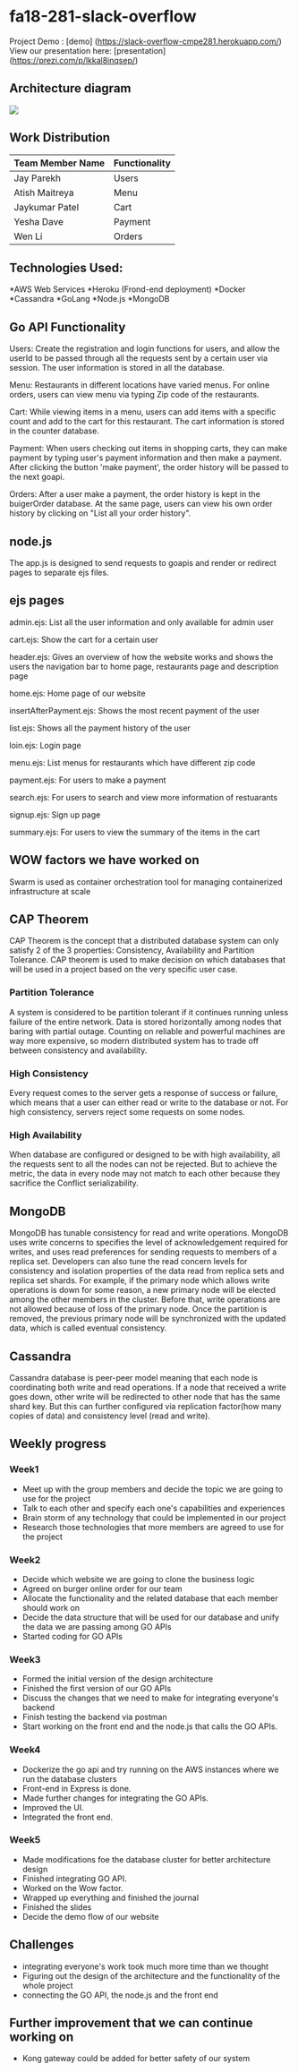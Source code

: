 # fa18-281-slack-overflow

Project Demo : [demo] (https://slack-overflow-cmpe281.herokuapp.com/)  
View our presentation here: [presentation] (https://prezi.com/p/lkkal8inqsep/)

## Architecture diagram
<img src=https://github.com/nguyensjsu/fa18-281-slack-overflow/blob/master/Architecture.png>

## Work Distribution
|Team Member Name|Functionality|
|-|-|
|Jay Parekh|Users|
|Atish Maitreya|Menu|
|Jaykumar Patel|Cart|
|Yesha Dave|Payment|
|Wen Li|Orders|


## Technologies Used:
*AWS Web Services
*Heroku (Frond-end deployment)
*Docker
*Cassandra
*GoLang
*Node.js
*MongoDB

## Go API Functionality
Users:
  Create the registration and login functions for users, and allow the userId to be passed through all the requests sent by a certain user via session. The user information is stored in all the database.<br>
  
Menu:
  Restaurants in different locations have varied menus. For online orders, users can view menu via typing Zip code of the restaurants.  
  
Cart:
  While viewing items in a menu, users can add items with a specific count and add to the cart for this restaurant. The cart information is stored in the counter database.  
  
Payment:
  When users checking out items in shopping carts, they can make payment by typing user's payment information and then make a payment. After clicking the button 'make payment', the order history will be passed to the next goapi.
  
Orders:
  After a user make a payment, the order history is kept in the buigerOrder database. At the same page, users can view his own order history by clicking on "List all your order history".

## node.js
The app.js is designed to send requests to goapis and render or redirect pages to separate ejs files.  

## ejs pages
admin.ejs:
List all the user information and only available for admin user

cart.ejs:
Show the cart for a certain user

header.ejs:
Gives an overview of how the website works and shows the users the navigation bar to home page, restaurants page and description page

home.ejs:
Home page of our website

insertAfterPayment.ejs:
Shows the most recent payment of the user

list.ejs:
Shows all the payment history of the user

loin.ejs:
Login page

menu.ejs:
List menus for restaurants which have different zip code

payment.ejs:
For users to make a payment

search.ejs:
For users to search and view more information of restuarants

signup.ejs:
Sign up page

summary.ejs:
For users to view the summary of the items in the cart

## WOW factors we have worked on
  Swarm is used as container orchestration tool for managing containerized infrastructure at scale
## CAP Theorem
CAP Theorem is the concept that a distributed database system can only satisfy 2 of the 3 properties: Consistency, Availability and Partition Tolerance. CAP theorem is used to make decision on which databases that will be used in a project based on the very specific user case.
### Partition Tolerance
A system is considered to be partition tolerant if it continues running unless failure of the entire network. Data is stored horizontally among nodes that baring with partial outage. Counting on reliable and powerful machines are way more expensive, so modern distributed system has to trade off between consistency and availability.
### High Consistency
Every request comes to the server gets a response of success or failure, which means that a user can either read or write to the database or not. For high consistency, servers reject some requests on some nodes.
### High Availability
When database are configured or designed to be with high availability, all the requests sent to all the nodes can not be rejected. But to achieve the metric, the data in every node may not match to each other because they sacrifice the Conflict serializability.

## MongoDB
MongoDB has tunable consistency for read and write operations. MongoDB uses write concerns to specifies the level of acknowledgement required for writes, and uses read preferences for sending requests to members of a replica set. Developers can also tune the read concern levels for consistency and isolation properties of the data read from replica sets and replica set shards.
For example, if the primary node which allows write operations is down for some reason, a new primary node will be elected among the other members in the cluster. Before that, write operations are not allowed because of loss of the primary node. Once the partition is removed, the previous primary node will be synchronized with the updated data, which is called eventual consistency.

## Cassandra
Cassandra database is peer-peer model meaning that each node is coordinating both write and read operations. If a node that received a write goes down, other write will be redirected to other node that has the same shard key. But this can further configured via replication factor(how many copies of data) and consistency level (read and write).


## Weekly progress
### Week1
* Meet up with the group members and decide the topic we are going to use for the project
* Talk to each other and specify each one's capabilities and experiences
* Brain storm of any technology that could be implemented in our project
* Research those technologies that more members are agreed to use for the project

### Week2
* Decide which website we are going to clone the business logic
* Agreed on burger online order for our team
* Allocate the functionality and the related database that each member should work on
* Decide the data structure that will be used for our database and unify the data we are passing among GO APIs
* Started coding for GO APIs

### Week3
* Formed the initial version of the design architecture
* Finished the first version of our GO APIs
* Discuss the changes that we need to make for integrating everyone's backend
* Finish testing the backend via postman
* Start working on the front end and the node.js that calls the GO APIs.

### Week4
* Dockerize the go api and try running on the AWS instances where we run the database clusters
* Front-end in Express is done.
* Made further changes for integrating the GO APIs.
* Improved the UI.
* Integrated the front end.

### Week5
* Made modifications foe the database cluster for better architecture design
* Finished integrating GO API.
* Worked on the Wow factor.
* Wrapped up everything and finished the journal
* Finished the slides
* Decide the demo flow of our website


## Challenges
* integrating everyone's work took much more time than we thought
* Figuring out the design of the architecture and the functionality of the whole project
* connecting the GO API, the node.js and the front end

## Further improvement that we can continue working on
* Kong gateway could be added for better safety of our system
